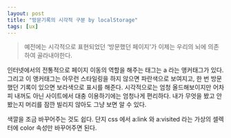 ```yaml
---
layout: post
title: "방문기록의 시각적 구분 by localStorage"
tags: [ux]
---
```


> 예전에는 시각적으로 표현되었던 ‘방문했던 페이지'가 이제는 우리의 뇌에 의존하여 골라내야한다.

인터넷에서의 전통적으로 페이지 이동의 역할을 해주는 태그는 a 라는 앵커태그가 있다. 그리고 이 앵커태그는 아무런 스타일링을 하지 않으면 파란색으로 보여지고, 한 번 방문했던 기록이 있으면 보라색으로 표시를 해준다. 시각적으로는 엄청 올드해보이지만 어차피 내꺼도 아닌 사이트에서 대충 이용하기에는 엄청나게 편리하다. 내가 무엇을 봤고 안 봤는지 머리를 잠깐 빌리지 않아도 그냥 보면 알 수 있다.

색깔을 조금 바꾸어주는 것도 쉽다. 단지 css 에서 a:link 와 a:visited 라는 가상의 셀렉터에 color 속성만 바꾸어주면 된다.


